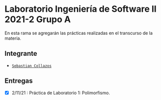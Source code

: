# Laboratorio Ingeniería de Software II 2021-2 Grupo A

En esta rama se agregarán las prácticas realizadas en el transcurso de la materia.

## Integrante

-  [`Sebastian Collazos`](https://github.com/secoveGordo)

  

## Entregas

-  [x] 2/11/21 : Práctica de Laboratorio 1: Polimorfismo.